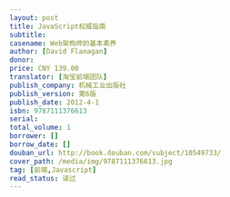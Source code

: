 ```yaml
---
layout: post
title: JavaScript权威指南
subtitle: 
casename: Web架构师的基本素养
author: [David Flanagan]
donor: 
price: CNY 139.00
translator: [淘宝前端团队]
publish_company: 机械工业出版社
publish_version: 第6版
publish_date: 2012-4-1
isbn: 9787111376613
serial: 
total_volume: 1
borrower: []
borrow_date: []
douban_url: http://book.douban.com/subject/10549733/
cover_path: /media/img/9787111376613.jpg
tag: [前端,Javascript]
read_status: 读过
---
```

